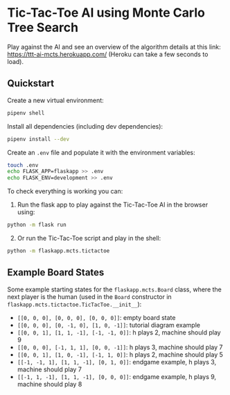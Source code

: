 # Tic-Tac-Toe AI using Monte Carlo Tree Search

Play against the AI and see an overview of the algorithm details at this link: https://ttt-ai-mcts.herokuapp.com/ (Heroku can take a few seconds to load).

## Quickstart

Create a new virtual environment:

```bash
pipenv shell
```

Install all dependencies (including dev dependencies):

```bash
pipenv install --dev
```

Create an `.env` file and populate it with the environment variables:

```bash
touch .env
echo FLASK_APP=flaskapp >> .env
echo FLASK_ENV=development >> .env
```

To check everything is working you can:


1. Run the flask app to play against the Tic-Tac-Toe AI in the browser using:

```bash
python -m flask run
```

2. Or run the Tic-Tac-Toe script and play in the shell:

```bash
python -m flaskapp.mcts.tictactoe
```

## Example Board States

Some example starting states for the `flaskapp.mcts.Board` class, where the next player is the human (used in the `Board` constructor in `flaskapp.mcts.tictactoe.TicTacToe.__init__`):

- `[[0, 0, 0], [0, 0, 0], [0, 0, 0]]`: empty board state
- `[[0, 0, 0], [0, -1, 0], [1, 0, -1]]`: tutorial diagram example
- `[[0, 0, 1], [1, 1, -1], [-1, -1, 0]]`: h plays 2, machine should play 9
- `[[0, 0, 0], [-1, 1, 1], [0, 0, -1]]`: h plays 3, machine should play 7
- `[[0, 0, 1], [1, 0, -1], [-1, 1, 0]]`: h plays 2, machine should play 5
- `[[-1, -1, 1], [1, 1, -1], [0, 1, 0]]`: endgame example, h plays 3, machine should play 7
- `[[-1, 1, -1], [1, 1, -1], [0, 0, 0]]`: endgame example, h plays 9, machine should play 8

